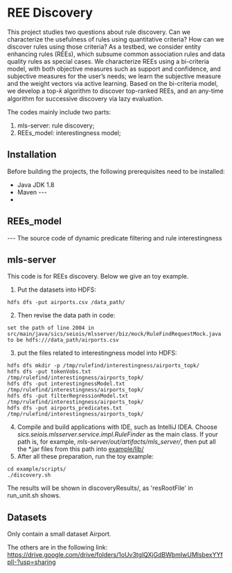 # REE Discovery
This project studies two questions about rule discovery. Can we
characterize the usefulness of rules using quantitative criteria? How
can we discover rules using those criteria? As a testbed, we consider
entity enhancing rules (REEs), which subsume common association
rules and data quality rules as special cases. We characterize REEs
using a bi-criteria model, with both objective measures such as
support and confidence, and subjective measures for the user’s
needs; we learn the subjective measure and the weight vectors via
active learning. Based on the bi-criteria model, we develop a top-𝑘
algorithm to discover top-ranked REEs, and an any-time algorithm
for successive discovery via lazy evaluation. 

The codes mainly include two parts:
1. mls-server: rule discovery;  
2. REEs_model: interestingness model;  

## Installation
Before building the projects, the following prerequisites need to be installed:
* Java JDK 1.8
* Maven ---
* 

## REEs_model
--- The source code of dynamic predicate filtering and rule interestingness

## mls-server    
This code is for REEs discovery.
Below we give an toy example.

1. Put the datasets into HDFS:
```
hdfs dfs -put airports.csv /data_path/
```
2. Then revise the data path in code:
```
set the path of line 2004 in src/main/java/sics/seiois/mlsserver/biz/mock/RuleFindRequestMock.java to be hdfs:///data_path/airports.csv
```
3. put the files related to interestingness model into HDFS:
```
hdfs dfs mkdir -p /tmp/rulefind/interestingness/airports_topk/
hdfs dfs -put tokenVobs.txt /tmp/rulefind/interestingness/airports_topk/
hdfs dfs -put interestingnessModel.txt /tmp/rulefind/interestingness/airports_topk/
hdfs dfs -put filterRegressionModel.txt /tmp/rulefind/interestingness/airports_topk/
hdfs dfs -put airports_predicates.txt /tmp/rulefind/interestingness/airports_topk/
```
4. Compile and build applications with IDE, such as IntelliJ IDEA. Choose *sics.seiois.mlsserver.service.impl.RuleFinder* as the main class.
If your path is, for example, *mls-server/out/artifacts/mls_server/*, then put all the *.jar files from this path into [example/lib/](https://github.com/yyssl88/REEs_Discovery/tree/top-k/mls-server/example/lib/)
5. After all these preparation, run the toy example:
```
cd example/scripts/
./discovery.sh
```
The results will be shown in discoveryResults/, as 'resRootFile' in run_unit.sh shows.

## Datasets
Only contain a small dataset Airport.

The others are in the following link:
https://drive.google.com/drive/folders/1oUv3tglQXjGdBWbmIwUMlsbexYYfplI-?usp=sharing